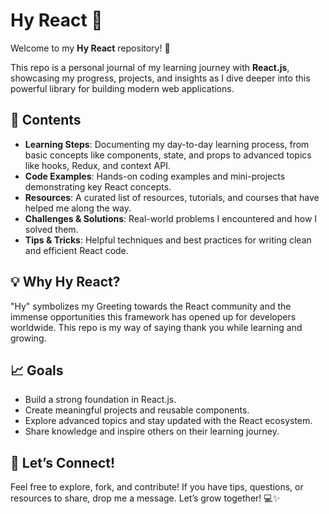 # **Hy React 🙏**

Welcome to my **Hy React** repository! 🌟  

This repo is a personal journal of my learning journey with **React.js**, showcasing my progress, projects, and insights as I dive deeper into this powerful library for building modern web applications.  

## 📘 **Contents**  
- **Learning Steps**: Documenting my day-to-day learning process, from basic concepts like components, state, and props to advanced topics like hooks, Redux, and context API.  
- **Code Examples**: Hands-on coding examples and mini-projects demonstrating key React concepts.  
- **Resources**: A curated list of resources, tutorials, and courses that have helped me along the way.  
- **Challenges & Solutions**: Real-world problems I encountered and how I solved them.  
- **Tips & Tricks**: Helpful techniques and best practices for writing clean and efficient React code.  

## 💡 **Why Hy React?**  
"Hy" symbolizes my Greeting towards the React community and the immense opportunities this framework has opened up for developers worldwide. This repo is my way of saying thank you while learning and growing.  

## 📈 **Goals**  
- Build a strong foundation in React.js.  
- Create meaningful projects and reusable components.  
- Explore advanced topics and stay updated with the React ecosystem.  
- Share knowledge and inspire others on their learning journey.  

## 🌟 **Let’s Connect!**  
Feel free to explore, fork, and contribute! If you have tips, questions, or resources to share, drop me a message. Let’s grow together! 💻✨  
